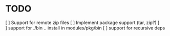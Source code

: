 TODO
====
[ ] Support for remote zip files
[ ] Implement package support (tar, zip?)
[ ] support for ./bin .. install in modules/pkg/bin
[ ] support for recursive deps
